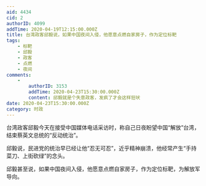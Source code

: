 ```yaml
---
aid: 4434
cid: 2
authorID: 4099
addTime: 2020-04-19T12:15:00.000Z
title: 台湾政客邱毅说，如果中国夜间入侵，他愿意点燃自家房子，作为定位标靶
tags:
    - 标靶
    - 邱毅
    - 政客
    - 点燃
    - 夜间
comments:
    -
        authorID: 3153
        addTime: 2020-04-23T15:30:00.000Z
        content: 邱毅就是个失意政客，发疯了才会这样狂吠
date: 2020-04-23T15:30:00.000Z
category: 时政
---
```


台湾政客邱毅今天在接受中国媒体电话采访时，称自己日夜盼望中国“解放”台湾，结束蔡英文总统的“反动统治”。

邱毅说，民进党的统治早已经让他“忍无可忍”，近乎精神崩溃，他经常产生“手持菜刀、上街砍绿”的念头。

邱毅甚至说，如果中国夜间入侵，他愿意点燃自家房子，作为定位标靶，为解放军导向。
